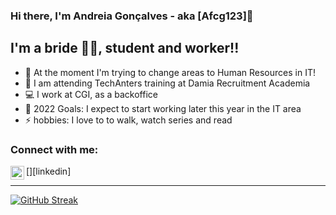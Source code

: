 ### Hi there, I'm Andreia Gonçalves - aka [Afcg123]:raising_hand:

## I'm a bride :bride_with_veil:, student and worker!!

- :star2: At the moment I'm trying to change areas to Human Resources in IT!
- :pray: I am attending TechAnters training at Damia Recruitment Academia
- :computer: I work at CGI, as a backoffice
- 🥅 2022 Goals: I expect to start working later this year in the IT area
- ⚡ hobbies: I love to to walk, watch series and read

### Connect with me:

[<img align="left" alt="andreiafgoncalves | LinkedIn" width="22px" src="https://cdn.jsdelivr.net/npm/simple-icons@v3/icons/linkedin.svg" />][linkedin]


<pt />

---

[![GitHub Streak](http://github-readme-streak-stats.herokuapp.com?user=Afcg123&theme=gruvbox&hide_border=true&date_format=j%20M%5B%20Y%5D)](https://git.io/streak-stats)
